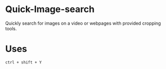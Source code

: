 # Quick-Image-search

Quickly search for images on a video or webpages with provided cropping tools.

# Uses

`ctrl + shift + Y`
